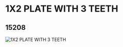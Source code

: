 # 1X2 PLATE WITH 3 TEETH
## 15208
![1X2 PLATE WITH 3 TEETH](https://lc-www-live-s.legocdn.com/media/bricks/5/2/6046381.jpg)
